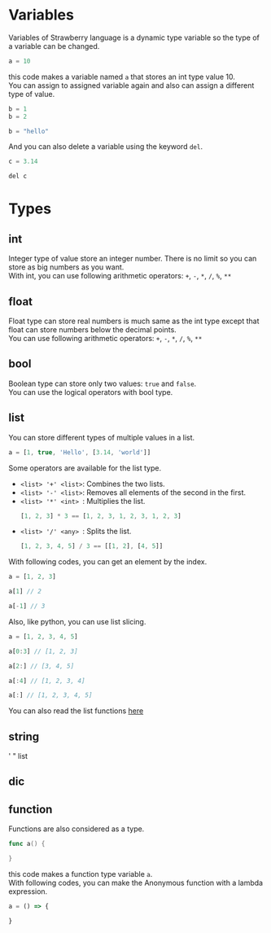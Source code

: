 # Variables

Variables of Strawberry language is a dynamic type variable so the type of a variable can be changed.

```js
a = 10
```
this code makes a variable named `a` that stores an int type value 10.   
You can assign to assigned variable again and also can assign a different type of value.
```js
b = 1
b = 2

b = "hello"
```

And you can also delete a variable using the keyword `del`.
```js
c = 3.14

del c
```

# Types

## int
Integer type of value store an integer number. There is no limit so you can store as big numbers as you want.   
With int, you can use following arithmetic operators: `+`, `-`, `*`, `/`, `%`, `**`

## float
Float type can store real numbers is much same as the int type except that float can store numbers below the decimal points.   
You can use following arithmetic operators: `+`, `-`, `*`, `/`, `%`, `**`

## bool
Boolean type can store only two values: `true` and `false`.   
You can use the logical operators with bool type.

## list
You can store different types of multiple values in a list.
```js
a = [1, true, 'Hello', [3.14, 'world']]
```

Some operators are available for the list type.
- `<list> '+' <list>`: Combines the two lists.
- `<list> '-' <list>`: Removes all elements of the second in the first.
- `<list> '*' <int> `: Multiplies the list.
    ```js
    [1, 2, 3] * 3 == [1, 2, 3, 1, 2, 3, 1, 2, 3]
    ```
- `<list> '/' <any> `: Splits the list.
    ```js
    [1, 2, 3, 4, 5] / 3 == [[1, 2], [4, 5]]
    ```

With following codes, you can get an element by the index.
```js
a = [1, 2, 3]

a[1] // 2

a[-1] // 3
```

Also, like python, you can use list slicing.
```js
a = [1, 2, 3, 4, 5]

a[0:3] // [1, 2, 3]

a[2:] // [3, 4, 5]

a[:4] // [1, 2, 3, 4]

a[:] // [1, 2, 3, 4, 5]
```

You can also read the list functions [here](Functions.md#list-functions)

## string
' " list

## dic


## function
Functions are also considered as a type.

```go
func a() {

}
```
this code makes a function type variable `a`.   
With following codes, you can make the Anonymous function with a lambda expression.
```js
a = () => {

}
```
